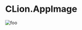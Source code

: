 # CLion.AppImage

![foo](https://github.com/nx-appbuild-hub/CLion.AppImage//actions/workflows/makefile.yml/badge.svg)

